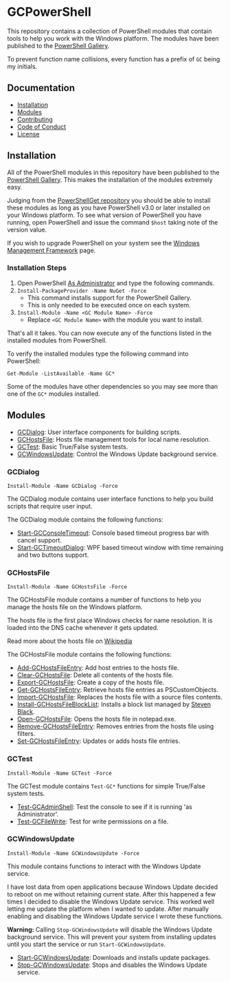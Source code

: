 # GCPowerShell

This repository contains a collection of PowerShell modules that contain tools to help you work with the Windows platform. The modules have been published to the [PowerShell Gallery](https://www.powershellgallery.com/items?q=grantcarthew).

To prevent function name collisions, every function has a prefix of `GC` being my initials.

## Documentation

*   [Installation](#installation)
*   [Modules](#modules)
*   [Contributing](CONTRIBUTING.md)
*   [Code of Conduct](CODE_OF_CONDUCT.md)
*   [License](LICENSE)

## Installation

All of the PowerShell modules in this repository have been published to the [PowerShell Gallery](https://www.powershellgallery.com/items?q=grantcarthew). This makes the installation of the modules extremely easy.

Judging from the [PowerShellGet repository](https://github.com/PowerShell/PowerShellGet) you should be able to install these modules as long as you have PowerShell v3.0 or later installed on your Windows platform. To see what version of PowerShell you have running, open PowerShell and issue the command `$host` taking note of the version value.

If you wish to upgrade PowerShell on your system see the [Windows Management Framework](https://docs.microsoft.com/en-us/powershell/wmf/readme) page.

### Installation Steps

1.   Open PowerShell [As Administrator](https://www.google.com.au/search?q=open+powershell+as+administrator) and type the following commands.
2.   `Install-PackageProvider -Name NuGet -Force`
     *   This command installs support for the PowerShell Gallery.
     *   This is only needed to be executed once on each system.
3.   `Install-Module -Name <GC Module Name> -Force`
     *   Replace `<GC Module Name>` with the module you want to install.

That's all it takes. You can now execute any of the functions listed in the installed modules from PowerShell.

To verify the installed modules type the following command into PowerShell:

```posh
Get-Module -ListAvailable -Name GC*
```

Some of the modules have other dependencies so you may see more than one of the `GC*` modules installed.

## Modules

*   [GCDialog](#gcdialog): User interface components for building scripts.
*   [GCHostsFile](#gchostsfile): Hosts file management tools for local name resolution.
*   [GCTest](#gctest): Basic True/False system tests.
*   [GCWindowsUpdate](#gcwindowsupdate): Control the Windows Update background service.

### GCDialog

```posh
Install-Module -Name GCDialog -Force
```

The GCDialog module contains user interface functions to help you build scripts that require user input.

The GCDialog module contains the following functions:

*   [Start-GCConsoleTimeout](GCDialog/Start-GCConsoleTimeout.ps1): Console based timeout progress bar with cancel support.
*   [Start-GCTimeoutDialog](GCDialog/Start-GCTimeoutDialog.ps1): WPF based timeout window with time remaining and two buttons support.

### GCHostsFile

```posh
Install-Module -Name GCHostsFile -Force
```

The GCHostsFile module contains a number of functions to help you manage the hosts file on the Windows platform.

The hosts file is the first place Windows checks for name resolution. It is loaded into the DNS cache whenever it gets updated.

Read more about the hosts file on [Wikipedia](https://en.wikipedia.org/wiki/Hosts_(file))

The GCHostsFile module contains the following functions:

*   [Add-GCHostsFileEntry](GCHostsFile/Add-GCHostsFileEntry.ps1): Add host entries to the hosts file.
*   [Clear-GCHostsFile](GCHostsFile/Clear-GCHostsFile.ps1): Delete all contents of the hosts file.
*   [Export-GCHostsFile](GCHostsFile/Export-GCHostsFile.ps1): Create a copy of the hosts file.
*   [Get-GCHostsFileEntry](GCHostsFile/Get-GCHostsFileEntry.ps1): Retrieve hosts file entries as PSCustomObjects.
*   [Import-GCHostsFile](GCHostsFile/Import-GCHostsFile.ps1): Replaces the hosts file with a source files contents.
*   [Install-GCHostsFileBlockList](GCHostsFile/Install-GCHostsFileBlockList.ps1): Installs a block list managed by [Steven Black](https://github.com/StevenBlack/hosts).
*   [Open-GCHostsFile](GCHostsFile/Open-GCHostsFile.ps1): Opens the hosts file in notepad.exe.
*   [Remove-GCHostsFileEntry](GCHostsFile/Remove-GCHostsFileEntry.ps1): Removes entries from the hosts file using filters.
*   [Set-GCHostsFileEntry](GCHostsFile/Set-GCHostsFileEntry.ps1): Updates or adds hosts file entries. 

### GCTest

```posh
Install-Module -Name GCTest -Force
```

The GCTest module contains `Test-GC*` functions for simple True/False system tests.

*   [Test-GCAdminShell](GCTest/Test-GCAdminShell.ps1): Test the console to see if it is running 'as Administrator'.
*   [Test-GCFileWrite](GCTest/Test-GCFileWrite.ps1): Test for write permissions on a file. 

### GCWindowsUpdate

```posh
Install-Module -Name GCWindowsUpdate -Force
```

This module contains functions to interact with the Windows Update service.

I have lost data from open applications because Windows Update decided to reboot on me without retaining current state. After this happened a few times I decided to disable the Windows Update service. This worked well letting me update the platform when I wanted to update. After manually enabling and disabling the Windows Update service I wrote these functions.

__Warning:__ Calling `Stop-GCWindowsUpdate` will disable the Windows Update background service. This will prevent your system from installing updates until you start the service or run `Start-GCWindowsUpdate`.

*   [Start-GCWindowsUpdate](GCWindowsUpdate/Start-GCWindowsUpdate.ps1): Downloads and installs update packages.
*   [Stop-GCWindowsUpdate](GCWindowsUpdate/Stop-GCWindowsUpdate.ps1): Stops and disables the Windows Update service.